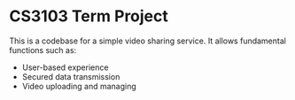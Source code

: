 # CS3103 Term Project

This is a codebase for a simple video sharing service. It allows fundamental functions such as:

* User-based experience
* Secured data transmission
* Video uploading and managing
